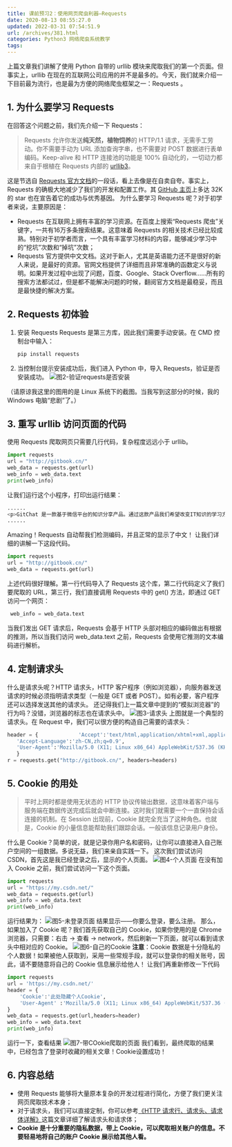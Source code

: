 ```yaml
---
title: 课前预习2：使用网页爬虫利器—Requests
date: 2020-08-13 08:55:27.0
updated: 2022-03-31 07:54:51.9
url: /archives/381.html
categories: Python3 网络爬虫系统教学
tags: 
---
```




上篇文章我们讲解了使用 Python 自带的 urllib 模块来爬取我们的第一个页面。但事实上，urllib 在现在的互联网公司应用的并不是最多的。今天，我们就来介绍一下目前最为流行，也是最为方便的网络爬虫框架之一：Requests 。

## 1\. 为什么要学习 Requests

在回答这个问题之前，我们先介绍一下 Requests：

> Requests 允许你发送**纯天然，植物饲养**的 HTTP/1.1 请求，无需手工劳动。你不需要手动为 URL 添加查询字串，也不需要对 POST 数据进行表单编码。Keep-alive 和 HTTP 连接池的功能是 100% 自动化的，一切动力都来自于根植在 Requests 内部的 [urllib3](https://github.com/shazow/urllib3)。

这是节选自 [Requests 官方文档](http://cn.python-requests.org/zh_CN/latest/)的一段话，看上去像是在自卖自夸。事实上，Requests 的确极大地减少了我们的开发和配置工作。其 [GitHub 主页](https://github.com/requests/requests/)上多达 32K 的 star 也在宣告着它的成功与优秀基因。 为什么要学习 Requests 呢？对于初学者来说，主要原因是：

*   Requests 在互联网上拥有丰富的学习资源。在百度上搜索“Requests 爬虫”关键字，一共有16万多条搜索结果。这意味着 Requests 的相关技术已经比较成熟。特别对于初学者而言，一个具有丰富学习材料的内容，能够减少学习中的“挖坑”次数和“掉坑”次数；
*   Requests 官方提供中文文档。这对于新人，尤其是英语能力还不是很好的新人来说，是最好的资源。官网文档提供了详细而且非常准确的函数定义与说明。如果开发过程中出现了问题，百度、Google、Stack Overflow……所有的搜索方法都试过，但是都不能解决问题的时候，翻阅官方文档是最稳妥，而且是最快捷的解决方案。

## 2\. Requests 初体验

1.  安装 Requests Requests 是第三方库，因此我们需要手动安装。在 CMD 控制台中输入：
    
    ```python
    pip install requests
    ```
    
2.  当控制台提示安装成功后，我们进入 Python 中，导入 Requests，验证是否安装成功。 ![图2-验证requests是否安装](https://images-aiyc-1301641396.cos.ap-guangzhou.myqcloud.com/20200813085337.png)
    

（请原谅我这里的图用的是 Linux 系统下的截图。当我写到这部分的时候，我的 Windows 电脑“悲剧”了。）

## 3\. 重写 urllib 访问页面的代码

使用 Requests 爬取网页只需要几行代码，复杂程度远远小于 urllib。

```python
import requests
url = "http://gitbook.cn/"
web_data = requests.get(url)
web_info = web_data.text
print(web_info)
```

让我们运行这个小程序，打印出运行结果：

```python
......
<p>GitChat 是一款基于微信平台的知识分享产品。通过这款产品我们希望改变IT知识的学习方式.</p>
......
```

Amazing！Requests 自动帮我们检测编码，并且正常的显示了中文！ 让我们详细的讲解一下这段代码。

```python
import requests
url = "http://gitbook.cn/"
web_data = requests.get(url)
```

上述代码很好理解。第一行代码导入了 Requests 这个库，第二行代码定义了我们要爬取的 URL，第三行，我们直接调用 Requests 中的 get() 方法，即通过 GET 访问一个网页：

```python
 web_info = web_data.text
```

当我们发出 GET 请求后，Requests 会基于 HTTP 头部对相应的编码做出有根据的推测，所以当我们访问 web\_data.text 之前，Requests 会使用它推测的文本编码进行解析。

## 4\. 定制请求头

什么是请求头呢？HTTP 请求头，HTTP 客户程序（例如浏览器），向服务器发送请求的时候必须指明请求类型（一般是 GET 或者 POST）。如有必要，客户程序还可以选择发送其他的请求头。 还记得我们上一篇文章中提到的“模拟浏览器”的行为吗？没错，浏览器的标志也在请求头中。 ![图3-请求头](https://images-aiyc-1301641396.cos.ap-guangzhou.myqcloud.com/20200813085345.png) 上图就是一个典型的请求头。在 Request 中，我们可以很方便的构造自己需要的请求头：

```python
header = {             'Accept':'text/html,application/xhtml+xml,application/xml;q=0.9,image/webp,image/apng,   */*;q=0.8',
   'Accept-Language':'zh-CN,zh;q=0.9',
   'User-Agent':'Mozilla/5.0 (X11; Linux x86_64) AppleWebKit/537.36 (KHTML, like Gecko) Chrome/63.0.3239.132 Safari/537.36'
   }
r = requests.get("http://gitbook.cn/", headers=headers)
```

## 5\. Cookie 的用处

> 平时上网时都是使用无状态的 HTTP 协议传输出数据，这意味着客户端与服务端在数据传送完成后就会中断连接。这时我们就需要一个一直保持会话连接的机制。在 Session 出现前，Cookie 就完全充当了这种角色。也就是，Cookie 的小量信息能帮助我们跟踪会话。一般该信息记录用户身份。

什么是 Cookie？简单的说，就是记录你用户名和密码，让你可以直接进入自己账户空间的一组数据。多说无益，我们来亲自实践一下。 这次我们尝试访问 CSDN，首先这是我已经登录之后，显示的个人页面。 ![图4-个人页面](https://images-aiyc-1301641396.cos.ap-guangzhou.myqcloud.com/20200813085348.png) 在没有加入 Cookie 之前，我们尝试访问一下这个页面。

```python
import requests
url = "https://my.csdn.net/"
web_data = requests.get(url)
web_info = web_data.text
print(web_info)
```

运行结果为： ![图5-未登录页面](https://images-aiyc-1301641396.cos.ap-guangzhou.myqcloud.com/20200813085352.png) 结果显示——你要么登录，要么注册。 那么，如果加入了 Cookie 呢？我们首先获取自己的 Cookie，如果你使用的是 Chrome 浏览器，只需要：右击 -> 查看 -> network，然后刷新一下页面，就可以看到请求头中相对应的 Cookie。 ![图6-自己的Cookie](https://images-aiyc-1301641396.cos.ap-guangzhou.myqcloud.com/20200813085356.png) **注意**：Cookie 数据是十分隐私的个人数据！如果被他人获取到，采用一些常规手段，就可以登录你的相关账号，因此，请不要随意将自己的 Cookie 信息展示给他人！ 让我们再重新修改一下代码

```python
import requests
url = 'https://my.csdn.net/'
header = {
    'Cookie':'此处隐藏个人Cookie',
    'User-Agent' :'Mozilla/5.0 (X11; Linux x86_64) AppleWebKit/537.36 (KHTML, like Gecko) Chrome/63.0.3239.132 Safari/537.36'
}
web_data = requests.get(url,headers=header)
web_info = web_data.text
print(web_info)
```

运行一下，查看结果 ![图7-带COokie爬取的页面](https://images-aiyc-1301641396.cos.ap-guangzhou.myqcloud.com/20200813085400.png) 我们看到，最终爬取的结果中，已经包含了登录时收藏的相关文章！Cookie设置成功！

## 6\. 内容总结

*   使用 Requests 能够将大量原本复杂的开发过程进行简化，方便了我们更关注网页爬取技术本身；
*   对于请求头，我们可以直接定制，你可以参考[《HTTP 请求行、请求头、请求体详解》](https://blog.csdn.net/u010256388/article/details/68491509)这篇文章详细了解请求头和请求体；
*   **Cookie 是十分重要的隐私数据，带上 Cookie，可以爬取相关账户的信息。不要轻易地将自己的账户 Cookie 展示给其他人看。**